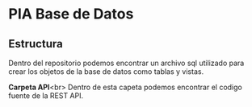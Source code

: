 # PIA Base de Datos

## Estructura
Dentro del repositorio podemos encontrar un archivo sql utilizado para crear los objetos de la base de datos como tablas y vistas.

**Carpeta API**<br\>
Dentro de esta capeta podemos encontrar el codigo fuente de la REST API.
